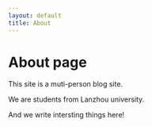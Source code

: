 ```yaml
---
layout: default
title: About
---
```

# About page

This site is a muti-person blog site.

We are students from Lanzhou university.

And we write intersting things here!
